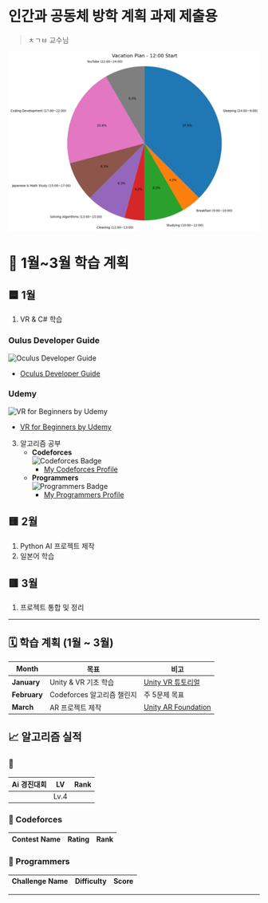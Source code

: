 # 인간과 공동체 방학 계획 과제 제출용
> ㅊㄱㅂ 교수님


<img src="photo/다운로드.png" alt="plan" width="600">

# 📅 1월~3월 학습 계획

## 🟦 1월
1. VR & C# 학습
### **Oulus Developer Guide**
![Oculus Developer Guide](https://via.placeholder.com/150)  
- [Oculus Developer Guide](https://developer.oculus.com/documentation/unity/)

### **Udemy**
![VR for Beginners by Udemy](https://via.placeholder.com/150)  
- [VR for Beginners by Udemy](https://www.udemy.com/course/vr-development/)
3. 알고리즘 공부  
   - **Codeforces**  
     ![Codeforces Badge](https://img.shields.io/badge/Codeforces-Algorithm-blue?logo=codeforces&logoColor=white)  
     - [My Codeforces Profile](https://codeforces.com/profile/YourUsername)  
   - **Programmers**  
     ![Programmers Badge](https://img.shields.io/badge/Programmers-Algorithm-brightgreen?logo=google)  
     - [My Programmers Profile](https://programmers.co.kr/learn/challenges?tab=all_challenges)

## 🟨 2월
1. Python AI 프로젝트 제작
2. 일본어 학습

## 🟥 3월
1. 프로젝트 통합 및 정리

---
## 🗓 학습 계획 (1월 ~ 3월)
| Month      | 목표                      | 비고                                 |
|------------|---------------------------|--------------------------------------|
| **January**| Unity & VR 기초 학습       | [Unity VR 튜토리얼](https://learn.unity.com/) |
| **February**| Codeforces 알고리즘 챌린지 | 주 5문제 목표                        |
| **March**   | AR 프로젝트 제작           | [Unity AR Foundation](https://learn.unity.com/tutorial/ar-foundation) |


## 📈 알고리즘 실적

### 🔹 
| Ai 경진대회         | LV  | Rank   |
|--------------------|---------|--------|
|                    | Lv.4       |   |
### 🔹 Codeforces
| Contest Name       | Rating  | Rank   |
|--------------------|---------|--------|

### 🔹 Programmers
| Challenge Name          | Difficulty | Score  |
|-------------------------|------------|--------|

---


